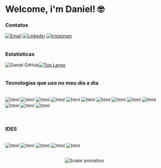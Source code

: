 # **Welcome, i'm Daniel!** 🤓

### **Contatos**



[![Email](https://img.shields.io/badge/Microsoft_Outlook-0078D4?style=for-the-badge&logo=microsoft-outlook&logoColor=white)](mailto:daniel.siqueira@sptech.school)
[![Linkedin](https://img.shields.io/badge/LinkedIn-0077B5?style=for-the-badge&logo=linkedin&logoColor=white)](https://www.linkedin.com/in/daniel-freitas-150072210)
[![Instagram](https://img.shields.io/badge/Instagram-E4405F?style=for-the-badge&logo=instagram&logoColor=white)](https://www.instagram.com/danielfreitas.zip/)

#
### **Estatísticas**

![Daniel GitHub](https://github-readme-stats.vercel.app/api?username=Daniel-Freitas0&show_icons=true&hide_border=true&count_private=true&hide=prs,issues&theme=transparent&locale=pt-BR)[![Top Langs](https://github-readme-stats.vercel.app/api/top-langs/?username=Daniel-Freitas0&layout=compact&theme=transparent&locale=pt-BR&hide_border=true)](https://github.com/anuraghazra/github-readme-stats)



#
### **Tecnologias que uso no meu dia a dia**
<div style="display: inline_block"></br>
<img align="center" alt="html" src="https://img.shields.io/badge/JavaScript-F7DF1E?style=for-the-badge&logo=javascript&logoColor=black">
<img align="center" alt="html" src="https://img.shields.io/badge/Node.js-43853D?style=for-the-badge&logo=node.js&logoColor=white">
<img align="center" alt="html" src="https://img.shields.io/badge/HTML5-E34F26?style=for-the-badge&logo=html5&logoColor=white">
<img align="center" alt="html" src="https://img.shields.io/badge/CSS3-1572B6?style=for-the-badge&logo=css3&logoColor=white">
<img align="center" alt="html" src="https://img.shields.io/badge/Python-14354C?style=for-the-badge&logo=python&logoColor=white">
<img align="center" alt="html" src="https://img.shields.io/badge/Java-ED8B00?style=for-the-badge&logo=java&logoColor=white">
<img align="center" alt="html" src="https://img.shields.io/badge/R-276DC3?style=for-the-badge&logo=r&logoColor=white">
<img align="center" alt="html" src="https://img.shields.io/badge/Bootstrap-563D7C?style=for-the-badge&logo=bootstrap&logoColor=white">
<img align="center" alt="html" src="https://img.shields.io/badge/MySQL-00000F?style=for-the-badge&logo=mysql&logoColor=white">
<img align="center" alt="html" src="https://img.shields.io/badge/Amazon_AWS-232F3E?style=for-the-badge&logo=amazon-aws&logoColor=white">
<img align="center" alt="html" src="https://img.shields.io/badge/Zorin%20OS-0CC1F3?style=for-the-badge&logo=zorin&logoColor=white">
<img align="center" alt="html" src="https://img.shields.io/badge/Microsoft_Azure-0089D6?style=for-the-badge&logo=microsoft-azure&logoColor=white">
<img align="center" alt="html" src="https://img.shields.io/badge/GIT-E44C30?style=for-the-badge&logo=git&logoColor=white">


</div>
</br>

#
### **IDES**

<div style="display: inline_block"></br>

<img align="center" alt="html" src="https://img.shields.io/badge/Colab-F9AB00?style=for-the-badge&logo=googlecolab&color=525252">
<img align="center" alt="html" src="https://img.shields.io/badge/RStudio-75AADB?style=for-the-badge&logo=RStudio&logoColor=white">
<img align="center" alt="html" src="https://img.shields.io/badge/Visual_Studio_Code-0078D4?style=for-the-badge&logo=visual%20studio%20code&logoColor=white">
<img align="center" alt="html" src="https://img.shields.io/badge/Arduino_IDE-00979D?style=for-the-badge&logo=arduino&logoColor=white">
<img align="center" alt="html" src="https://img.shields.io/badge/apache%20netbeans-1B6AC6?style=for-the-badge&logo=apache%20netbeans%20IDE&logoColor=white">

</div>
</br>

<div align="center">

  ![Snake animation](https://github.com/danielbped/danielbped/blob/output/github-contribution-grid-snake.svg)
  
</div>

